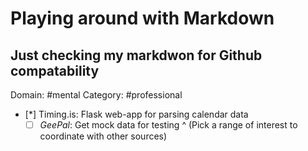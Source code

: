 #  Playing around with Markdown
## Just checking my markdwon for Github compatability

Domain: \#mental
Category: \#professional


- [*] Timing.is: Flask web-app for parsing calendar data
  - [ ] _GeePal_: Get mock data for testing ^
       \(Pick a range of interest to coordinate with other sources\)
